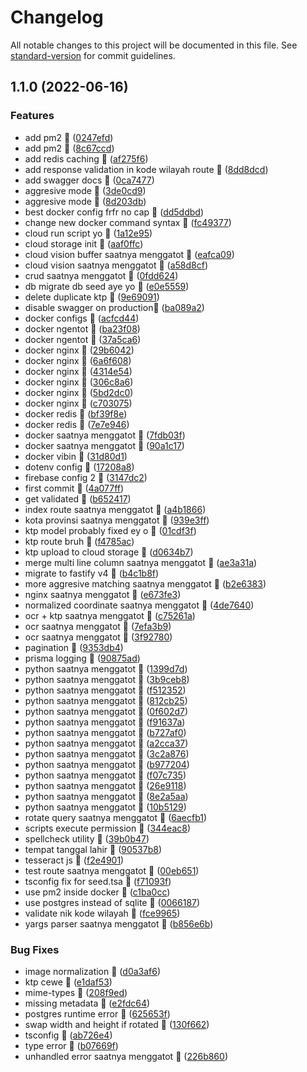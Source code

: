 # Changelog

All notable changes to this project will be documented in this file. See [standard-version](https://github.com/conventional-changelog/standard-version) for commit guidelines.

## 1.1.0 (2022-06-16)

### Features

- add pm2 :rocket: ([0247efd](https://github.com/capstone-bangkeith/validin-backend/commit/0247efd3dceb0555c4b1ab6fe833ca1b2516f5bf))
- add pm2 :rocket: ([8c67ccd](https://github.com/capstone-bangkeith/validin-backend/commit/8c67ccd7dfab33d0399c40dffdf6a6456c1d7135))
- add redis caching :rocket: ([af275f6](https://github.com/capstone-bangkeith/validin-backend/commit/af275f6d3aa5679024bdc22c2100e71d8a7520b7))
- add response validation in kode wilayah route :rocket: ([8dd8dcd](https://github.com/capstone-bangkeith/validin-backend/commit/8dd8dcd5d284fd2c4c428ebe78cd1c8be0ecf950))
- add swagger docs :rocket: ([0ca7477](https://github.com/capstone-bangkeith/validin-backend/commit/0ca7477280bfd5bf63f76e08c84922a9baf4757d))
- aggresive mode :rocket: ([3de0cd9](https://github.com/capstone-bangkeith/validin-backend/commit/3de0cd99fcb183d624043923eee819d44a69a23a))
- aggresive mode :rocket: ([8d203db](https://github.com/capstone-bangkeith/validin-backend/commit/8d203db51b43ffdf1f8a3f4acc41f138bc9da170))
- best docker config frfr no cap :rocket: ([dd5ddbd](https://github.com/capstone-bangkeith/validin-backend/commit/dd5ddbd726d9bd8c4d456cdb426e1a399779f220))
- change new docker command syntax :rocket: ([fc49377](https://github.com/capstone-bangkeith/validin-backend/commit/fc493770c4a6758ce8c0ee2b1e93e3903b55276a))
- cloud run script yo :rocket: ([1a12e95](https://github.com/capstone-bangkeith/validin-backend/commit/1a12e9518f41bb9cc98803cc4e3406f1f9a14b05))
- cloud storage init :rocket: ([aaf0ffc](https://github.com/capstone-bangkeith/validin-backend/commit/aaf0ffc164f313d670c3d26770f5a9ba61773361))
- cloud vision buffer saatnya menggatot :rocket: ([eafca09](https://github.com/capstone-bangkeith/validin-backend/commit/eafca09049634d1ba0213f7a418d5dda426a02fe))
- cloud vision saatnya menggatot :rocket: ([a58d8cf](https://github.com/capstone-bangkeith/validin-backend/commit/a58d8cf75ec09248dc2eb5b3be7d8e42f84296e3))
- crud saatnya menggatot :rocket: ([0fdd624](https://github.com/capstone-bangkeith/validin-backend/commit/0fdd624aeb19d7121ffc232118015d226efd0186))
- db migrate db seed aye yo :rocket: ([e0e5559](https://github.com/capstone-bangkeith/validin-backend/commit/e0e555982ba0b2c25bd176441e022761be8cfa6f))
- delete duplicate ktp :rocket: ([9e69091](https://github.com/capstone-bangkeith/validin-backend/commit/9e6909133d6be63012ed8a4dd23cf4ba94dffe0f))
- disable swagger on production:rocket: ([ba089a2](https://github.com/capstone-bangkeith/validin-backend/commit/ba089a210a02e875a53244666464e2a5b372ef9e))
- docker configs :rocket: ([acfcd44](https://github.com/capstone-bangkeith/validin-backend/commit/acfcd442b6c6417af140d3157a73e4ec8e30e766))
- docker ngentot :rocket: ([ba23f08](https://github.com/capstone-bangkeith/validin-backend/commit/ba23f08d33e215e64aa75d37418c739770040fdb))
- docker ngentot :rocket: ([37a5ca6](https://github.com/capstone-bangkeith/validin-backend/commit/37a5ca68cf0aa8e09cb5555cb629680da4e2de42))
- docker nginx :rocket: ([29b6042](https://github.com/capstone-bangkeith/validin-backend/commit/29b6042cc2df5997527ef018303dd9daf95505e9))
- docker nginx :rocket: ([6a6f608](https://github.com/capstone-bangkeith/validin-backend/commit/6a6f60812d01a1713668f63781dffad1ba27f50f))
- docker nginx :rocket: ([4314e54](https://github.com/capstone-bangkeith/validin-backend/commit/4314e545b1564e5b6e3bc7c8d456e1fe0a74ae51))
- docker nginx :rocket: ([306c8a6](https://github.com/capstone-bangkeith/validin-backend/commit/306c8a6bf21e086494eb9e412d78d8b17c240b1b))
- docker nginx :rocket: ([5bd2dc0](https://github.com/capstone-bangkeith/validin-backend/commit/5bd2dc03f5c2338985cdd18b943f3ec02ee8f9a6))
- docker nginx :rocket: ([c703075](https://github.com/capstone-bangkeith/validin-backend/commit/c7030756472090d78d40ce38be3eb2bcf37164fb))
- docker redis :rocket: ([bf39f8e](https://github.com/capstone-bangkeith/validin-backend/commit/bf39f8ed5a813ca0b87749751bf5775d0eb96897))
- docker redis :rocket: ([7e7e946](https://github.com/capstone-bangkeith/validin-backend/commit/7e7e946e9a625278ef4fdde5ec0d4d533d3161b6))
- docker saatnya menggatot :rocket: ([7fdb03f](https://github.com/capstone-bangkeith/validin-backend/commit/7fdb03f926445d7678c0dc8dc8b93e5f283c86c3))
- docker saatnya menggatot :rocket: ([90a1c17](https://github.com/capstone-bangkeith/validin-backend/commit/90a1c179932002faa7b3e5258ffee5d675fe3643))
- docker vibin :rocket: ([31d80d1](https://github.com/capstone-bangkeith/validin-backend/commit/31d80d1a9d4427820b817477b794875f040859c2))
- dotenv config :rocket: ([17208a8](https://github.com/capstone-bangkeith/validin-backend/commit/17208a810df18ab7d868006f9670bf71ef1dffcb))
- firebase config 2 :rocket: ([3147dc2](https://github.com/capstone-bangkeith/validin-backend/commit/3147dc2c1e8a6cdd2682ce7fae4f795cd9c5870a))
- first commit :rocket: ([4a077ff](https://github.com/capstone-bangkeith/validin-backend/commit/4a077ff70ef984bb590ef6ab46f367fb2368b8a4))
- get validated :rocket: ([b652417](https://github.com/capstone-bangkeith/validin-backend/commit/b65241749f0bcdac1f8f5f234bc91fb28168ae9b))
- index route saatnya menggatot :rocket: ([a4b1866](https://github.com/capstone-bangkeith/validin-backend/commit/a4b18669c9f346610cbfd3c1d6ff05e6f9d5c0c0))
- kota provinsi saatnya menggatot :rocket: ([939e3ff](https://github.com/capstone-bangkeith/validin-backend/commit/939e3ffc3ff9630c190a35ca7f7e9ce360b62be8))
- ktp model probably fixed ey o :rocket: ([01cdf3f](https://github.com/capstone-bangkeith/validin-backend/commit/01cdf3f08589e447e265cbb65fc5bd53fb574b5b))
- ktp route bruh :rocket: ([f4785ac](https://github.com/capstone-bangkeith/validin-backend/commit/f4785ace9a5d13a56eb803d5786571e397204068))
- ktp upload to cloud storage :rocket: ([d0634b7](https://github.com/capstone-bangkeith/validin-backend/commit/d0634b7dcb3490cac70e54d89dc51c669f7e1f06))
- merge multi line column saatnya menggatot :rocket: ([ae3a31a](https://github.com/capstone-bangkeith/validin-backend/commit/ae3a31a9c3914e1fd0fb746459810c4f81d7b964))
- migrate to fastify v4 :rocket: ([b4c1b8f](https://github.com/capstone-bangkeith/validin-backend/commit/b4c1b8f43e52d25bd8961623fe0474768a5fa1ca))
- more aggresive matching saatnya menggatot :rocket: ([b2e6383](https://github.com/capstone-bangkeith/validin-backend/commit/b2e6383b5656b3304cb489706e4418b756f1212f))
- nginx saatnya menggatot :rocket: ([e673fe3](https://github.com/capstone-bangkeith/validin-backend/commit/e673fe30aa1812aebc2a138aa8abc0e446959e17))
- normalized coordinate saatnya menggatot :rocket: ([4de7640](https://github.com/capstone-bangkeith/validin-backend/commit/4de76404e15ec94fd67b3964c652a52a73042077))
- ocr + ktp saatnya menggatot :rocket: ([c75261a](https://github.com/capstone-bangkeith/validin-backend/commit/c75261a8c422e78dc960360cedd93e5b81041915))
- ocr saatnya menggatot :rocket: ([7efa3b9](https://github.com/capstone-bangkeith/validin-backend/commit/7efa3b9cdc7ef8e9cae2927b8d9d788136043b7e))
- ocr saatnya menggatot :rocket: ([3f92780](https://github.com/capstone-bangkeith/validin-backend/commit/3f92780b5b2210bcb260f2f85a9d3f4e1de8fcde))
- pagination :rocket: ([9353db4](https://github.com/capstone-bangkeith/validin-backend/commit/9353db42c5027622fdad9d5c5dd5392a18d6a271))
- prisma logging :rocket: ([90875ad](https://github.com/capstone-bangkeith/validin-backend/commit/90875ad253fa2cd729e125f2da04040bff5cd016))
- python saatnya menggatot :rocket: ([1399d7d](https://github.com/capstone-bangkeith/validin-backend/commit/1399d7dff13732ba8129e3cb2d4ea179dcbf9961))
- python saatnya menggatot :rocket: ([3b9ceb8](https://github.com/capstone-bangkeith/validin-backend/commit/3b9ceb8ce63e3a5d59ab85665e72455127efabe5))
- python saatnya menggatot :rocket: ([f512352](https://github.com/capstone-bangkeith/validin-backend/commit/f5123528f1e47aa0c6bffd59505f6f934490ec28))
- python saatnya menggatot :rocket: ([812cb25](https://github.com/capstone-bangkeith/validin-backend/commit/812cb254074216938047dea630bd6b4b96b26d86))
- python saatnya menggatot :rocket: ([0f602d7](https://github.com/capstone-bangkeith/validin-backend/commit/0f602d7a7af75a6a7a6d2b0b9fc87af0288623d7))
- python saatnya menggatot :rocket: ([f91637a](https://github.com/capstone-bangkeith/validin-backend/commit/f91637ac3f66a640ea70b098dfae8aa4d1431c41))
- python saatnya menggatot :rocket: ([b727af0](https://github.com/capstone-bangkeith/validin-backend/commit/b727af0041c33f2878052ffcd0f105e4766b11e9))
- python saatnya menggatot :rocket: ([a2cca37](https://github.com/capstone-bangkeith/validin-backend/commit/a2cca3706a6480c9b9e28da7a062a6185459da33))
- python saatnya menggatot :rocket: ([3c2a876](https://github.com/capstone-bangkeith/validin-backend/commit/3c2a876efa540a817d08f22772681029d022b2bd))
- python saatnya menggatot :rocket: ([b977204](https://github.com/capstone-bangkeith/validin-backend/commit/b9772048c8245b9bae21df4767b06c6e3356121d))
- python saatnya menggatot :rocket: ([f07c735](https://github.com/capstone-bangkeith/validin-backend/commit/f07c735544e6505296638132362923f62df8261e))
- python saatnya menggatot :rocket: ([26e9118](https://github.com/capstone-bangkeith/validin-backend/commit/26e9118d58f9b832d616c3139360ae46a611a6e6))
- python saatnya menggatot :rocket: ([8e2a5aa](https://github.com/capstone-bangkeith/validin-backend/commit/8e2a5aab47c8a83177fdce4bcfd55dead8140c74))
- python saatnya menggatot :rocket: ([10b5129](https://github.com/capstone-bangkeith/validin-backend/commit/10b51299941b0c36947d1a51c2583a50fa81d8f0))
- rotate query saatnya menggatot :rocket: ([6aecfb1](https://github.com/capstone-bangkeith/validin-backend/commit/6aecfb1ea84c407619aa202b3add930dbdd9bcfd))
- scripts execute permission :rocket: ([344eac8](https://github.com/capstone-bangkeith/validin-backend/commit/344eac8cd7808e90d886144c9b5b663ea4cc305f))
- spellcheck utility :rocket: ([39b0b47](https://github.com/capstone-bangkeith/validin-backend/commit/39b0b47193ea703630884459cba5b29deba164d9))
- tempat tanggal lahir :rocket: ([90537b8](https://github.com/capstone-bangkeith/validin-backend/commit/90537b8704c42e46409c5f321a2e6aead533b56b))
- tesseract js :rocket: ([f2e4901](https://github.com/capstone-bangkeith/validin-backend/commit/f2e4901c0d4636a80c4071ee2279cc91b692900f))
- test route saatnya menggatot :rocket: ([00eb651](https://github.com/capstone-bangkeith/validin-backend/commit/00eb651f263d01e7ca3e0503f5981952e1b9f42f))
- tsconfig fix for seed.tsa :rocket: ([f71093f](https://github.com/capstone-bangkeith/validin-backend/commit/f71093fe99d3c84be7e860b6589f1dc24c2a24ad))
- use pm2 inside docker :rocket: ([c1ba0cc](https://github.com/capstone-bangkeith/validin-backend/commit/c1ba0cccee713b1ef3d6a91da9e76baa04ee2ac2))
- use postgres instead of sqlite :rocket: ([0066187](https://github.com/capstone-bangkeith/validin-backend/commit/0066187ee4040838c435729b56f3b8f38c12e575))
- validate nik kode wilayah :rocket: ([fce9965](https://github.com/capstone-bangkeith/validin-backend/commit/fce996565f68ab6d44d78a5174581c57c20e3ca6))
- yargs parser saatnya menggatot :rocket: ([b856e6b](https://github.com/capstone-bangkeith/validin-backend/commit/b856e6b6fc07747fabfa74cac36b46937bf2c24c))

### Bug Fixes

- image normalization :rocket: ([d0a3af6](https://github.com/capstone-bangkeith/validin-backend/commit/d0a3af6d238e1395d45e9baa383ce1b5d3be111f))
- ktp cewe :rocket: ([e1daf53](https://github.com/capstone-bangkeith/validin-backend/commit/e1daf533cda961acbb86e5a0b61c8ea42837113d))
- mime-types :rocket: ([208f9ed](https://github.com/capstone-bangkeith/validin-backend/commit/208f9ed5c92d458b4d50f6751acd2541493312da))
- missing metadata :rocket: ([e2fdc64](https://github.com/capstone-bangkeith/validin-backend/commit/e2fdc6482bd1db0bd0ac67d16e27bc55e01b1f99))
- postgres runtime error :rocket: ([625653f](https://github.com/capstone-bangkeith/validin-backend/commit/625653f8f16219803bfc1c330674483e2667c058))
- swap width and height if rotated :rocket: ([130f662](https://github.com/capstone-bangkeith/validin-backend/commit/130f662a5cbd55fdf86bf4e4e59013963374e7a6))
- tsconfig :rocket: ([ab726e4](https://github.com/capstone-bangkeith/validin-backend/commit/ab726e4b857a22f37c36adb06c5b053a7ed415ea))
- type error :rocket: ([b07669f](https://github.com/capstone-bangkeith/validin-backend/commit/b07669f2f20709f21ceb81377c18d3414d05b168))
- unhandled error saatnya menggatot :rocket: ([226b860](https://github.com/capstone-bangkeith/validin-backend/commit/226b860ff3c2f872062c51c5af539f01422ef63d))
